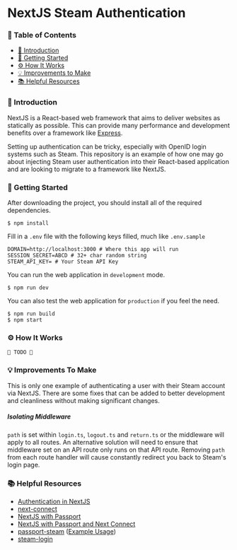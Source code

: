 # NextJS Steam Authentication
### 📖 Table of Contents
- [👋 Introduction](#-introduction)
- [🔌 Getting Started](#-getting-started)
- [⚙️ How It Works](#%EF%B8%8F-how-it-works)
- [💡 Improvements to Make](#-improvements-to-make)
- [📚 Helpful Resources](#-helpful-resources)

### 👋 Introduction
NextJS is a React-based web framework that aims to deliver websites as statically as possible. This can provide many performance and development benefits over a framework like [Express](https://github.com/expressjs/express#readme).

Setting up authentication can be tricky, especially with OpenID login systems such as Steam. This repository is an example of how one may go about injecting Steam user authentication into their React-based application and are looking to migrate to a framework like NextJS.

### 🔌 Getting Started

After downloading the project, you should install all of the required dependencies.

    $ npm install

Fill in a `.env` file with the following keys filled, much like `.env.sample`

    DOMAIN=http://localhost:3000 # Where this app will run
    SESSION_SECRET=ABCD # 32+ char random string
    STEAM_API_KEY= # Your Steam API Key


You can run the web application in `development` mode.

    $ npm run dev

You can also test the web application for `production` if you feel the need.

    $ npm run build
    $ npm start

### ⚙️ How It Works
`🚧 TODO 🚧`

### 💡 Improvements To Make
This is only one example of authenticating a user with their Steam account via NextJS. There are some fixes that can be added to better development and cleanliness without making significant changes.

##### Isolating Middleware
`path` is set within `login.ts`, `logout.ts` and `return.ts` or the middleware will apply to all routes. An alternative solution will need to ensure that middleware set on an API route only runs on that API route. Removing `path` from each route handler will cause constantly redirect you back to Steam's login page.

### 📚 Helpful Resources 
- [Authentication in NextJS](https://nextjs.org/docs/authentication)
- [next-connect](https://github.com/hoangvvo/next-connect)
- [NextJS with Passport](https://github.com/vercel/next.js/tree/canary/examples/with-passport)
- [NextJS with Passport and Next Connect](https://github.com/vercel/next.js/tree/canary/examples/with-passport-and-next-connect)
- [passport-steam](https://github.com/liamcurry/passport-steam) ([Example Usage](https://github.com/liamcurry/passport-steam/tree/master/examples/signon))
- [steam-login](https://github.com/dialupnoises/steam-login)
